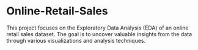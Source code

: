 # Online-Retail-Sales
This project focuses on the Exploratory Data Analysis (EDA) of an online retail sales dataset. The goal is to uncover valuable insights from the data through various visualizations and analysis techniques. 
